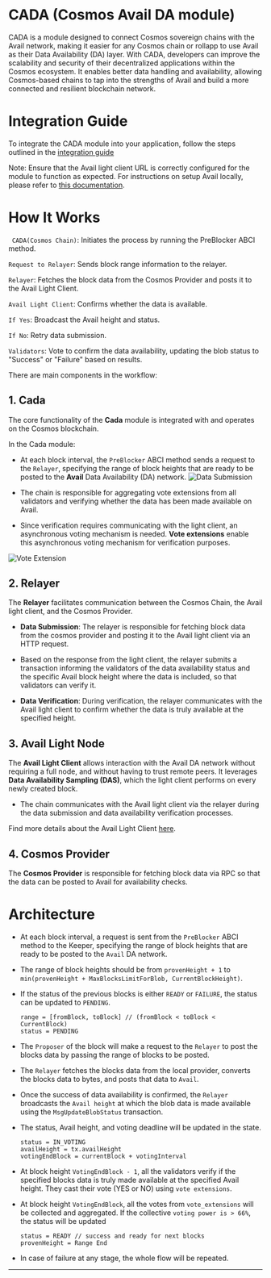 # CADA (Cosmos Avail DA module)

CADA is a module designed to connect Cosmos sovereign chains with the Avail network, making it easier for any Cosmos chain or rollapp to use Avail as their Data Availability (DA) layer. With CADA, developers can improve the scalability and security of their decentralized applications within the Cosmos ecosystem. It enables better data handling and availability, allowing Cosmos-based chains to tap into the strengths of Avail and build a more connected and resilient blockchain network.

# Integration Guide

To integrate the CADA module into your application, follow the steps outlined in the [integration guide](./integration_docs/README.md)

Note: Ensure that the Avail light client URL is correctly configured for the module to function as expected. For instructions on setup Avail locally, please refer to [this documentation](https://github.com/rollkit/avail-da?tab=readme-ov-file#avail-da).

# How It Works

` CADA(Cosmos Chain)`: Initiates the process by running the PreBlocker ABCI method.

`Request to Relayer`: Sends block range information to the relayer.

`Relayer`: Fetches the block data from the Cosmos Provider and posts it to the Avail Light Client.

`Avail Light Client`: Confirms whether the data is available.

`If Yes`: Broadcast the Avail height and status.

`If No`: Retry data submission.

`Validators`: Vote to confirm the data availability, updating the blob status to "Success" or "Failure" based on results.

There are main components in the workflow:

## 1. Cada
The core functionality of the **Cada** module is integrated with and operates on the Cosmos blockchain.

In the Cada module:
- At each block interval, the `PreBlocker` ABCI method sends a request to the `Relayer`, specifying the range of block heights that are ready to be posted to the **Avail** Data Availability (DA) network.
![Data Submission](https://github.com/user-attachments/assets/fc4d23cc-f6bd-4210-8407-47a57adcc290)

- The chain is responsible for aggregating vote extensions from all validators and verifying whether the data has been made available on Avail.
- Since verification requires communicating with the light client, an asynchronous voting mechanism is needed. **Vote extensions** enable this asynchronous voting mechanism for verification purposes.

![Vote Extension](https://github.com/user-attachments/assets/ea5b10ab-fb64-4ed0-8761-44675a852a01)

## 2. Relayer
The **Relayer** facilitates communication between the Cosmos Chain, the Avail light client, and the Cosmos Provider.

- **Data Submission**: The relayer is responsible for fetching block data from the cosmos provider and posting it to the Avail light client via an HTTP request.
- Based on the response from the light client, the relayer submits a transaction informing the validators of the data availability status and the specific Avail block height where the data is included, so that validators can verify it.
  
- **Data Verification**: During verification, the relayer communicates with the Avail light client to confirm whether the data is truly available at the specified height.



## 3. Avail Light Node
The **Avail Light Client** allows interaction with the Avail DA network without requiring a full node, and without having to trust remote peers. It leverages **Data Availability Sampling (DAS)**, which the light client performs on every newly created block.

- The chain communicates with the Avail light client via the relayer during the data submission and data availability verification processes.

Find more details about the Avail Light Client [here](https://docs.availproject.org/docs/operate-a-node/run-a-light-client/Overview).

## 4. Cosmos Provider
The **Cosmos Provider** is responsible for fetching block data via RPC so that the data can be posted to Avail for availability checks.


# Architecture


- At each block interval, a request is sent from the `PreBlocker` ABCI method to the Keeper, specifying the range of block heights that are ready to be posted to the `Avail` DA network.
- The range of block heights should be from `provenHeight + 1` to `min(provenHeight + MaxBlocksLimitForBlob, CurrentBlockHeight)`.

- If the status of the previous blocks is either `READY` or `FAILURE`, the status can be updated to `PENDING`.
     
     ``` 
     range = [fromBlock, toBlock] // (fromBlock < toBlock < CurrentBlock)
     status = PENDING
     ```

- The `Proposer` of the block will make a request to the `Relayer` to post the blocks data by passing the range of blocks to be posted.

- The `Relayer` fetches the blocks data from the local provider, converts the blocks data to bytes, and posts that data to `Avail`.

- Once the success of data availability is confirmed, the `Relayer` broadcasts the `Avail height` at which the blob data is made available using the `MsgUpdateBlobStatus` transaction.

- The status, Avail height, and voting deadline will be updated in the state.

    ```
    status = IN_VOTING
    availHeight = tx.availHeight
    votingEndBlock = currentBlock + votingInterval
    ```



- At block height `VotingEndBlock - 1`, all the validators verify if the specified blocks data is truly made available at the specified Avail height. They cast their vote (YES or NO) using `vote extensions`.

- At block height `VotingEndBlock`, all the votes from `vote_extensions` will be collected and aggregated. If the collective `voting power is > 66%`, the status will be updated

    ```
    status = READY // success and ready for next blocks
    provenHeight = Range End

    ```
- In case of failure at any stage, the whole flow will be repeated.

---

